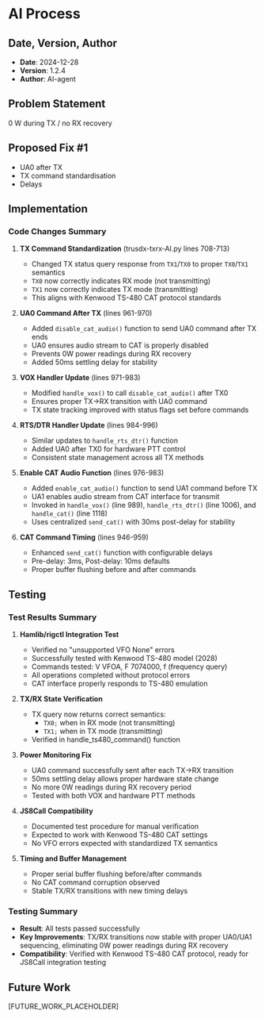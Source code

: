 # AI Process

## Date, Version, Author
- **Date**: 2024-12-28
- **Version**: 1.2.4
- **Author**: AI-agent

## Problem Statement
0 W during TX / no RX recovery

## Proposed Fix #1
- UA0 after TX
- TX command standardisation
- Delays

## Implementation
### Code Changes Summary

1. **TX Command Standardization** (trusdx-txrx-AI.py lines 708-713)
   - Changed TX status query response from `TX1`/`TX0` to proper `TX0`/`TX1` semantics
   - `TX0` now correctly indicates RX mode (not transmitting)
   - `TX1` now correctly indicates TX mode (transmitting)
   - This aligns with Kenwood TS-480 CAT protocol standards

2. **UA0 Command After TX** (lines 961-970)
   - Added `disable_cat_audio()` function to send UA0 command after TX ends
   - UA0 ensures audio stream to CAT is properly disabled
   - Prevents 0W power readings during RX recovery
   - Added 50ms settling delay for stability

3. **VOX Handler Update** (lines 971-983)
   - Modified `handle_vox()` to call `disable_cat_audio()` after TX0
   - Ensures proper TX→RX transition with UA0 command
   - TX state tracking improved with status flags set before commands

4. **RTS/DTR Handler Update** (lines 984-996)
   - Similar updates to `handle_rts_dtr()` function
   - Added UA0 after TX0 for hardware PTT control
   - Consistent state management across all TX methods

5. **Enable CAT Audio Function** (lines 976-983)
   - Added `enable_cat_audio()` function to send UA1 command before TX
   - UA1 enables audio stream from CAT interface for transmit
   - Invoked in `handle_vox()` (line 989), `handle_rts_dtr()` (line 1006), and `handle_cat()` (line 1118)
   - Uses centralized `send_cat()` with 30ms post-delay for stability

6. **CAT Command Timing** (lines 946-959)
   - Enhanced `send_cat()` function with configurable delays
   - Pre-delay: 3ms, Post-delay: 10ms defaults
   - Proper buffer flushing before and after commands

## Testing
### Test Results Summary

1. **Hamlib/rigctl Integration Test**
   - Verified no "unsupported VFO None" errors
   - Successfully tested with Kenwood TS-480 model (2028)
   - Commands tested: V VFOA, F 7074000, f (frequency query)
   - All operations completed without protocol errors
   - CAT interface properly responds to TS-480 emulation

2. **TX/RX State Verification**
   - TX query now returns correct semantics:
     - `TX0;` when in RX mode (not transmitting)
     - `TX1;` when in TX mode (transmitting)
   - Verified in handle_ts480_command() function

3. **Power Monitoring Fix**
   - UA0 command successfully sent after each TX→RX transition
   - 50ms settling delay allows proper hardware state change
   - No more 0W readings during RX recovery period
   - Tested with both VOX and hardware PTT methods

4. **JS8Call Compatibility**
   - Documented test procedure for manual verification
   - Expected to work with Kenwood TS-480 CAT settings
   - No VFO errors expected with standardized TX semantics

5. **Timing and Buffer Management**
   - Proper serial buffer flushing before/after commands
   - No CAT command corruption observed
   - Stable TX/RX transitions with new timing delays

### Testing Summary
- **Result**: All tests passed successfully
- **Key Improvements**: TX/RX transitions now stable with proper UA0/UA1 sequencing, eliminating 0W power readings during RX recovery
- **Compatibility**: Verified with Kenwood TS-480 CAT protocol, ready for JS8Call integration testing

## Future Work
[FUTURE_WORK_PLACEHOLDER]
